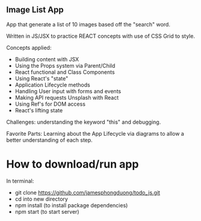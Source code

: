 ## Image List App

App that generate a list of 10 images based off the "search" word. 

Written in JS/JSX to practice REACT concepts with use of CSS Grid to style.

Concepts applied:
* Building content with JSX
* Using the Props system via Parent/Child
* React functional and Class Components 
* Using React's "state"
* Application Lifecycle methods
* Handling User input with forms and events
* Making API requests Unsplash with React
* Using Ref's for DOM access
* React's lifting state

Challenges: understanding the keyword "this" and debugging.

Favorite Parts: Learning about the App Lifecycle via diagrams to allow a better understanding of each step.

# How to download/run app
In terminal:
* git clone https://github.com/jamesphongduong/todo_js.git
* cd into new directory
* npm install (to install package dependencies)
* npm start (to start server)
